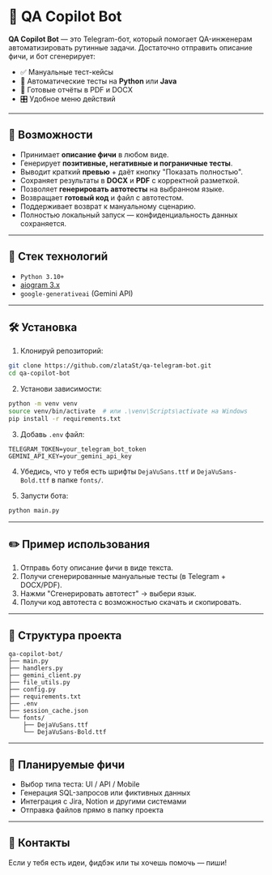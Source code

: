 
# 🤖 QA Copilot Bot

**QA Copilot Bot** — это Telegram-бот, который помогает QA-инженерам автоматизировать рутинные задачи. Достаточно отправить описание фичи, и бот сгенерирует:

- ✅ Мануальные тест-кейсы
- 🧪 Автоматические тесты на **Python** или **Java**
- 📄 Готовые отчёты в PDF и DOCX
- 🎛 Удобное меню действий

---

## 🚀 Возможности

- Принимает **описание фичи** в любом виде.
- Генерирует **позитивные, негативные и пограничные тесты**.
- Выводит краткий **превью** + даёт кнопку "Показать полностью".
- Сохраняет результаты в **DOCX** и **PDF** с корректной разметкой.
- Позволяет **генерировать автотесты** на выбранном языке.
- Возвращает **готовый код** и файл с автотестом.
- Поддерживает возврат к мануальному сценарию.
- Полностью локальный запуск — конфиденциальность данных сохраняется.

---

## 🧩 Стек технологий

- `Python 3.10+`
- [aiogram 3.x](https://docs.aiogram.dev/)
- `google-generativeai` (Gemini API)

---

## 🛠 Установка

1. Клонируй репозиторий:
```bash
git clone https://github.com/zlataSt/qa-telegram-bot.git
cd qa-copilot-bot
```

2. Установи зависимости:
```bash
python -m venv venv
source venv/bin/activate  # или .\venv\Scripts\activate на Windows
pip install -r requirements.txt
```

3. Добавь `.env` файл:
```
TELEGRAM_TOKEN=your_telegram_bot_token
GEMINI_API_KEY=your_gemini_api_key
```

4. Убедись, что у тебя есть шрифты `DejaVuSans.ttf` и `DejaVuSans-Bold.ttf` в папке `fonts/`.

5. Запусти бота:
```bash
python main.py
```

---

## ✏️ Пример использования

1. Отправь боту описание фичи в виде текста.
2. Получи сгенерированные мануальные тесты (в Telegram + DOCX/PDF).
3. Нажми "Сгенерировать автотест" → выбери язык.
4. Получи код автотеста с возможностью скачать и скопировать.

---

## 📁 Структура проекта

```
qa-copilot-bot/
├── main.py
├── handlers.py
├── gemini_client.py
├── file_utils.py
├── config.py
├── requirements.txt
├── .env
├── session_cache.json
└── fonts/
    ├── DejaVuSans.ttf
    └── DejaVuSans-Bold.ttf
```

---

## 📌 Планируемые фичи

- Выбор типа теста: UI / API / Mobile
- Генерация SQL-запросов или фиктивных данных
- Интеграция с Jira, Notion и другими системами
- Отправка файлов прямо в папку проекта

---

## 🤝 Контакты

Если у тебя есть идеи, фидбэк или ты хочешь помочь — пиши!
